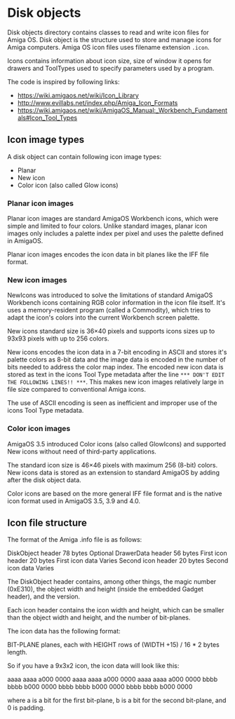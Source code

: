 # Disk objects

Disk objects directory contains classes to read and write icon files for Amiga OS. Disk object is the structure used to store and manage icons for Amiga computers. Amiga OS icon files uses filename extension `.icon`. 

Icons contains information about icon size, size of window it opens for drawers and ToolTypes used to specify parameters used by a program.

The code is inspired by following links:
- https://wiki.amigaos.net/wiki/Icon_Library
- http://www.evillabs.net/index.php/Amiga_Icon_Formats
- https://wiki.amigaos.net/wiki/AmigaOS_Manual:_Workbench_Fundamentals#Icon_Tool_Types

## Icon image types

A disk object can contain following icon image types:
- Planar
- New icon
- Color icon (also called Glow icons)

### Planar icon images

Planar icon images are standard AmigaOS Workbench icons, which were simple and limited to four colors.
Unlike standard images, planar icon images only includes a palette index per pixel and uses the palette defined in AmigaOS.

Planar icon images encodes the icon data in bit planes like the IFF file format.

### New icon images

NewIcons was introduced to solve the limitations of standard AmigaOS Workbench icons containing RGB color information in the icon file itself. It's uses a memory-resident program (called a Commodity), which tries to adapt the icon's colors into the current Workbench screen palette.

New icons standard size is 36×40 pixels and supports icons sizes up to 93x93 pixels with up to 256 colors.

New icons encodes the icon data in a 7-bit encoding in ASCII and stores it's palette colors as 8-bit data and the image data is encoded in the number of bits needed to address the color map index.
The encoded new icon data is stored as text in the icons Tool Type metadata after the line `*** DON'T EDIT THE FOLLOWING LINES!! ***`.
This makes new icon images relatively large in file size compared to conventional Amiga icons.

The use of ASCII encoding is seen as inefficient and improper use of the icons Tool Type metadata.

### Color icon images

AmigaOS 3.5 introduced Color icons (also called GlowIcons) and supported New icons without need of third-party applications.

The standard icon size is 46×46 pixels with maximum 256 (8-bit) colors.
New icons data is stored as an extension to standard AmigaOS by adding after the disk object data.

Color icons are based on the more general IFF file format and is the native icon format used in AmigaOS 3.5, 3.9 and 4.0.

## Icon file structure

The format of the Amiga .info file is as follows:

DiskObject header 78 bytes
Optional DrawerData header 56 bytes
First icon header 20 bytes
First icon data Varies
Second icon header 20 bytes
Second icon data Varies

The DiskObject header contains, among other things, the magic number (0xE310), the object width and height (inside the embedded Gadget header), and the version.

Each icon header contains the icon width and height, which can be smaller than the object width and height, and the number of bit-planes.

The icon data has the following format:

BIT-PLANE planes, each with HEIGHT rows of (WIDTH
+15) / 16 * 2 bytes length.

So if you have a 9x3x2 icon, the icon data will look like this:

aaaa aaaa a000 0000
aaaa aaaa a000 0000
aaaa aaaa a000 0000
bbbb bbbb b000 0000
bbbb bbbb b000 0000
bbbb bbbb b000 0000

where a is a bit for the first bit-plane, b is a bit for the second bit-plane, and 0 is padding.